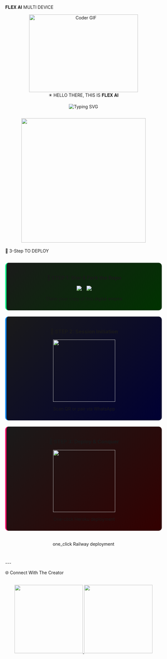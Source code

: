 𝐅𝐋𝐄𝐗 𝐀𝐈 MULTI DEVICE

<div align="center"><img alt="Coder GIF" height=250 width=350 src="https://magiccopy.xyz/assets/images/hadder.gif" />
<br>✴️ HELLO THERE, THIS IS 𝐅𝐋𝐄𝐗 𝐀𝐈

![Typing SVG](https://readme-typing-svg.herokuapp.com?font=Fira+Code&size=22&duration=3000&pause=1000&color=00FFAA&center=true&vCenter=true&width=450&lines=Hellow+there+this+is+FLEX+Ai!;Multi+Device+Whatsapp+Ai;Structured+Engine+Core+by+Allan+Davincs)


<img src="https://files.catbox.moe/a44m93.jpg" width="400"/></div>
---

🚀 3-Step TO DEPLOY

<div align="center" style="display: grid; grid-template-columns: repeat(auto-fit, minmax(300px, 1fr)); gap: 20px; margin: 30px 0;"><div style="background: linear-gradient(135deg, #1A1A1A, #003300); padding: 15px; border-radius: 10px; border-left: 4px solid #00FF88;">

  <h3>🥇 STEP 1: Star & Fork the Repo</h3>
  <a href="https://github.com/Allan-Davincs/FLEX-AI/stargazers">
    <img src="https://img.shields.io/badge/⭐_STAR_FLEX_AI-00FF88?style=for-the-badge&logo=github&logoColor=black" />
  </a>
  &nbsp;&nbsp;
  <a href="https://github.com/Allan-Davincs/FLEX-AI/fork">
    <img src="https://img.shields.io/badge/🍴_FORK_FLEX_AI-0088FF?style=for-the-badge&logo=github&logoColor=white" />
  </a>
  <p>Claim your copy of this digital empire</p>
</div><div style="background: linear-gradient(135deg, #1A1A1A, #000033); padding: 15px; border-radius: 10px; border-left: 4px solid #0088FF;">

  <h3>🥈 STEP 2: Session Initiation</h3>
  <a href="https://flex-ai-scanner.vercel.app/" target="_blank">
    <img src="https://img.shields.io/badge/GET_SESSION_ID-0088FF?style=for-the-badge&logo=whatsapp&logoColor=white" width="200"/>
  </a>
  <p>Scan QR or pair via WhatsApp</p>
</div><div style="background: linear-gradient(135deg, #1A1A1A, #330000); padding: 15px; border-radius: 10px; border-left: 4px solid #FF0066;">

  <h3>🥉 STEP 3: Deploy & Conquer</h3>
  <a href="https://heruko-flexi-ai.vercel.app/" target="_blank">
    <img src="https://img.shields.io/badge/DEPLOY_ON_HERUKO-FF0066?style=for-the-badge&logo=heroku&logoColor=white" width="200"/>
  </a>
  <p>One-click Heroku deployment</p>
</div>

<p> one_click Railway deployment</p>
</div>
---

🌐 Connect With The Creator

<div align="center" style="margin: 30px 0;">
  <a href="https://github.com/Allan-Davincs">
    <img src="https://img.shields.io/badge/👑_DAVINCSTECH-00FF88?style=for-the-badge&logo=github&logoColor=black" width="220"/>
  </a>
  <a href="https://whatsapp.com/channel/0029VakSTEQGZNCk6CqE9E2P">
    <img src="https://img.shields.io/badge/💬_WHATSAPP_CHANNEL-0088FF?style=for-the-badge&logo=whatsapp&logoColor=white" width="220"/>
  </a>
</div>
